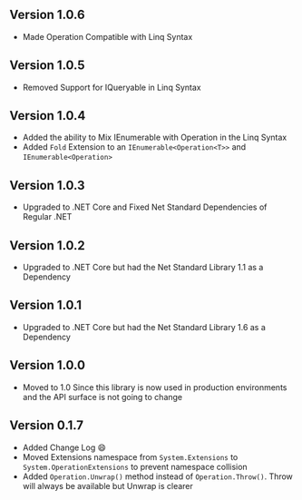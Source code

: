 Version 1.0.6
-------------
- Made Operation Compatible with Linq Syntax

Version 1.0.5
-------------
- Removed Support for IQueryable in Linq Syntax

Version 1.0.4
-------------
- Added the ability to Mix IEnumerable with Operation in the Linq Syntax
- Added `Fold` Extension to an `IEnumerable<Operation<T>>` and `IEnumerable<Operation>`

Version 1.0.3
-------------
- Upgraded to .NET Core and Fixed Net Standard Dependencies of Regular .NET

Version 1.0.2
-------------
- Upgraded to .NET Core but had the Net Standard Library 1.1 as a Dependency

Version 1.0.1
-------------
- Upgraded to .NET Core but had the Net Standard Library 1.6 as a Dependency

Version 1.0.0
-------------
- Moved to 1.0 Since this library is now used in production environments and the API surface is not going to change

Version 0.1.7
-------------
- Added Change Log :smile:
- Moved Extensions namespace from `System.Extensions` to `System.OperationExtensions` to prevent namespace collision
- Added `Operation.Unwrap()` method instead of `Operation.Throw()`. Throw will always be available but Unwrap is clearer